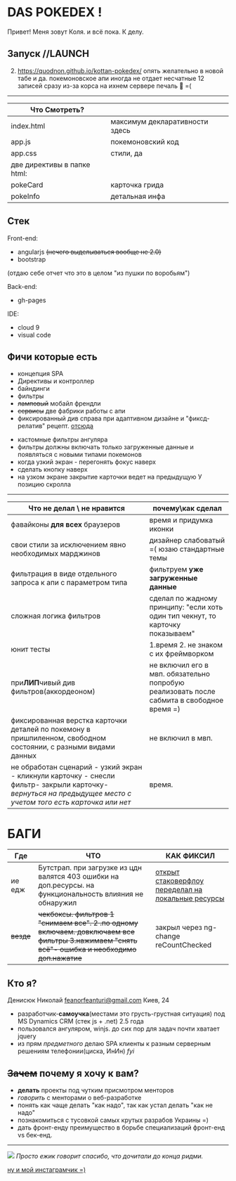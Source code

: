 DAS POKEDEX !
=============
Привет! Меня зовут Коля. 
и всё пока. К делу.

Запуск //LAUNCH
----------

2. <a href='https://quodnon.github.io/kottan-pokedex/' target="_blank">https://quodnon.github.io/kottan-pokedex/</a> опять желательно в новой табе и да. покемоновское апи иногда не отдает несчатные 12 записей сразу  из-за корса на ихнем сервере печаль :whale: =( 


---------------

| Что Смотреть? |  |
|------------|--------------------|
| index.html | максимум декларативности здесь |
| app.js    |   покемоновский код |
| app.css   |   стили, да            |
| две директивы в папке html:|  |
| pokeCard | карточка грида  |
| pokeInfo | детальная инфа |
     

Стек
------------
Front-end:
 - angularjs ~~(нечего выделываться вообще не 2.0)~~
 - bootstrap
 
(отдаю себе отчет что это в целом "из пушки по воробьям")

Back-end:
- gh-pages

IDE:
- cloud 9
- visual code

Фичи которые есть
-----------
+ концепция SPA
+ Директивы и контроллер
+ байндинги
+ фильтры
+ ~~ламповый~~ мобайл френдли
+ ~~сервисы~~  две фабрики работы с апи
+ фиксированный див справа при адаптивном дизайне и "фиксд-релатив" рецепт. [отсюда](http://jsfiddle.net/hajpoj/Q7A33/1/)
- кастомные фильтры ангуляра 
- фильтры должны включать только загруженные данные и появляться с новыми типами покемонов
- когда узкий экран - перегонять фокус наверх
- сделать кнопку наверх
- на узком экране закрытие карточки ведет на предыдущую У позицию скролла


----------------------------
| Что **не делал** \ **не нравится** |почему\как сделал|
|--------|----------|
| фавайконы **для всех** браузеров | время и придумка иконки |
| свои стили за исключением явно необходимых марджинов | дизайнер слабоватый =( юзаю стандартные темы |
|фильтрация в виде отдельного запроса к апи с параметром типа| фильтруем **уже загруженные данные**|
| сложная логика фильтров | сделал по жадному принципу: "если  хоть один тип чекнут, то карточку показываем" |
| юнит тесты| 1.время 2. не знаком с их фреймворком |
|при**ЛИП**чивый див фильтров(аккордеоном)| не включил его в мвп. обязательно попробую реализовать после сабмита в свободное время =)|
|фиксированная верстка карточки деталей по покемону в пришпиленном, свободном состоянии, с разными видами данных| не включил в мвп.|
|не обработан cценарий - узкий экран - кликнули карточку - снесли фильтр- закрыли карточку- *вернуться на предыдущее место с учетом того есть карточка или нет*| время.|

БАГИ
====================

|Где|ЧТО|КАК ФИКСИЛ|
|----|---|-------|
|ие едж|Бутстрап. при загрузке из цдн валятся 403 ошибки на доп.ресурсы. на функциональность влияния не обнаружил| [открыт стаковерфлоу переделал на локальные ресурсы](http://stackoverflow.com/questions/33533605/twitter-bootstrap-alpha-4-0-404-403-response-from-cdns-in-ms-edge)|
|~~везде~~|~~чекбоксы. фильтров 1 "снимаем все". 2 .по одному включаем. довключаем все фильтры 3.нажимаем "снять всё"- ошибка и необходимо доп.нажатие~~|закрыл через ng-change reCountChecked|

Кто я?
----------------
Денисюк Николай feanorfeanturi@gmail.com Киев, 24 
- разработчик-**самоучка**(местами это грусть-грустная ситуация) под MS Dynamics CRM (стек js + .net) 2.5 года
- пользовался ангуляром, winjs. до сих пор для задач  почти хватает jquery
- из прям *предметного* делаю SPA клиенты  к разным серверным решениям телефонии(циска, ИнИн) *fyi*

~~Зачем~~ почему я хочу к вам?
----------------------

- **делать** проекты под чутким присмотром менторов
- *говорить* с менторами о веб-разработке
- понять как чаще делать "как надо", так как устал делать "как не надо"
- познакомиться с тусовкой самых крутых разрабов Украины =)
- дать фронт-енду преимущество в борьбе специализаций фронт-енд vs бек-енд.


-------------------



![](https://scontent-frt3-1.cdninstagram.com/t51.2885-15/e35/12826036_1008594852554644_380765953_n.jpg?ig_cache_key=MTIwNjQ0NTg4MzQ2NDg4NTk0NQ%3D%3D.2)
*Просто ежик говорит спасибо, что дочитали до конца ридми.*

[ну и мой инстаграмчик =)](http://instagram.com/feanorfeanturi)
